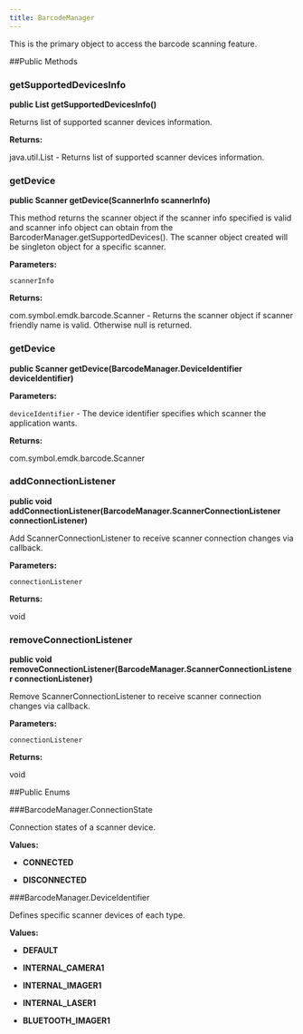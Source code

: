 ```yaml
---
title: BarcodeManager
---
```


This is the primary object to access the barcode scanning feature.
 
 

##Public Methods

### getSupportedDevicesInfo

**public List getSupportedDevicesInfo()**

Returns list of supported scanner devices information.

**Returns:**

java.util.List - Returns list of supported scanner devices information.

### getDevice

**public Scanner getDevice(ScannerInfo scannerInfo)**

This method returns the scanner object if the scanner info specified is valid
 and scanner info object can obtain from the BarcoderManager.getSupportedDevices(). 
 The scanner object created will be singleton object for a specific scanner.

**Parameters:**

`scannerInfo`

**Returns:**

com.symbol.emdk.barcode.Scanner - Returns the scanner object if scanner friendly name is valid. Otherwise null is returned.

### getDevice

**public Scanner getDevice(BarcodeManager.DeviceIdentifier deviceIdentifier)**



**Parameters:**

`deviceIdentifier` - The device identifier specifies which scanner the application wants.

**Returns:**

com.symbol.emdk.barcode.Scanner

### addConnectionListener

**public void addConnectionListener(BarcodeManager.ScannerConnectionListener connectionListener)**

Add ScannerConnectionListener to receive scanner connection changes via
 callback.

**Parameters:**

`connectionListener`

**Returns:**

void

### removeConnectionListener

**public void removeConnectionListener(BarcodeManager.ScannerConnectionListener connectionListener)**

Remove ScannerConnectionListener to receive scanner connection changes
 via callback.

**Parameters:**

`connectionListener`

**Returns:**

void

##Public Enums

###BarcodeManager.ConnectionState

Connection states of a scanner device.

**Values:**

* **CONNECTED**

* **DISCONNECTED**

###BarcodeManager.DeviceIdentifier

Defines specific scanner devices of each type.

**Values:**

* **DEFAULT**

* **INTERNAL_CAMERA1**

* **INTERNAL_IMAGER1**

* **INTERNAL_LASER1**

* **BLUETOOTH_IMAGER1**


